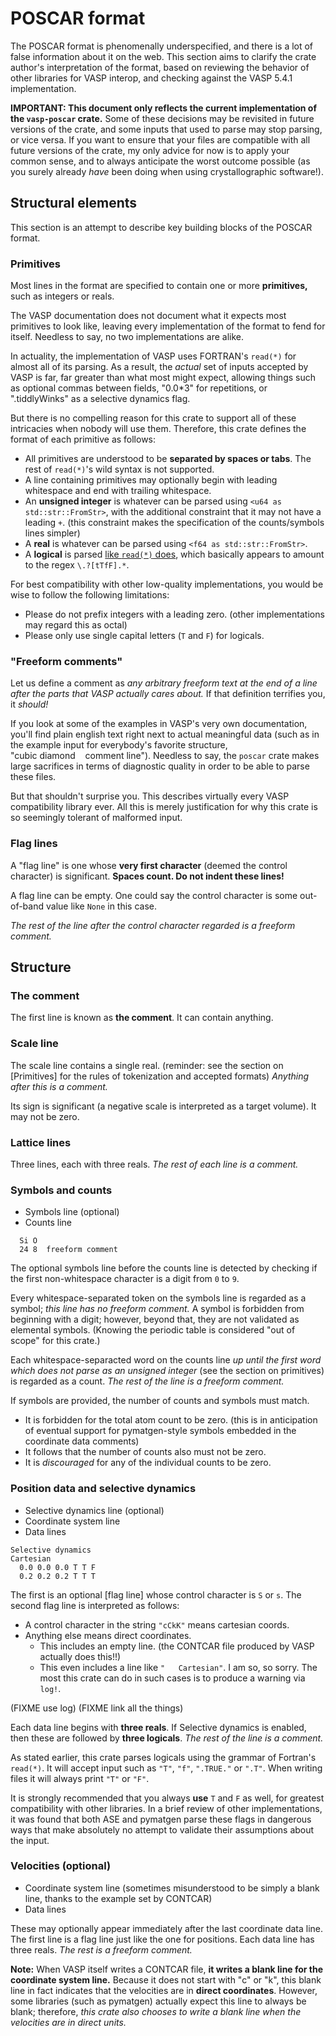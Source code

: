 # POSCAR format

The POSCAR format is phenomenally underspecified, and there is a lot of false information about it on the web.  This section aims to clarify the crate author's interpretation of the format, based on reviewing the behavior of other libraries for VASP interop, and checking against the VASP 5.4.1 implementation.

**IMPORTANT: This document only reflects the current implementation of the `vasp-poscar` crate.**  Some of these decisions may be revisited in future versions of the crate, and some inputs that used to parse may stop parsing, or vice versa.  If you want to ensure that your files are compatible with all future versions of the crate, my only advice for now is to apply your common sense, and to always anticipate the worst outcome possible (as you surely already *have* been doing when using crystallographic software!).

## Structural elements

This section is an attempt to describe key building blocks of the POSCAR format.

### Primitives

Most lines in the format are specified to contain one or more **primitives,** such as integers or reals.

The VASP documentation does not document what it expects most primitives to look like, leaving every implementation of the format to fend for itself. Needless to say, no two implementations are alike.

In actuality, the implementation of VASP uses FORTRAN's `read(*)` for almost all of its parsing. As a result, the *actual* set of inputs accepted by VASP is far, far greater than what most might expect, allowing things such as optional commas between fields, "0.0*3" for repetitions, or ".tiddlyWinks" as a selective dynamics flag.

But there is no compelling reason for this crate to support all of these intricacies when nobody will use them.  Therefore, this crate defines the format of each primitive as follows:

* All primitives are understood to be **separated by spaces or tabs**. The rest of `read(*)`'s wild syntax is not supported.
* A line containing primitives may optionally begin with leading whitespace and end with trailing whitespace.
* An **unsigned integer** is whatever can be parsed using `<u64 as std::str::FromStr>`, with the additional constraint that it may not have a leading `+`. (this constraint makes the specification of the counts/symbols lines simpler)
* A **real** is whatever can be parsed using `<f64 as std::str::FromStr>`.
* A **logical** is parsed [like `read(*)` does](https://docs.oracle.com/cd/E19957-01/805-4939/6j4m0vnc5/index.html), which basically appears to amount to the regex `\.?[tTfF].*`.

For best compatibility with other low-quality implementations, you would be wise to follow the following limitations:

* Please do not prefix integers with a leading zero.  (other implementations may regard this as octal)
* Please only use single capital letters (`T` and `F`) for logicals.

### "Freeform comments"

Let us define a comment as *any arbitrary freeform text at the end of a line after the parts that VASP actually cares about.* If that definition terrifies you, it *should!*

If you look at some of the examples in VASP's very own documentation, you'll find plain english text right next to actual meaningful data (such as in the example input for everybody's favorite structure, "cubic&nbsp;diamond&nbsp;&nbsp;&nbsp;&nbsp;comment&nbsp;line"). Needless to say, the `poscar` crate makes large sacrifices in terms of diagnostic quality in order to be able to parse these files.

But that shouldn't surprise you. This describes virtually every VASP compatibility library ever. All this is merely justification for why this crate is so seemingly tolerant of malformed input.

### Flag lines

A "flag line" is one whose **very first character** (deemed the control character) is significant. **Spaces count. Do not indent these lines!**

A flag line can be empty. One could say the control character is some out-of-band value like `None` in this case.

*The rest of the line after the control character regarded is a freeform comment.*

## Structure

### The comment

The first line is known as **the comment**.  It can contain anything.

### Scale line

The scale line contains a single real. (reminder: see the section on [Primitives] for the rules of tokenization and accepted formats)  *Anything after this is a comment.*

Its sign is significant (a negative scale is interpreted as a target volume).  It may not be zero.

### Lattice lines

Three lines, each with three reals. *The rest of each line is a comment.*

### Symbols and counts

* Symbols line (optional)
* Counts line

```text
  Si O
  24 8  freeform comment
```

The optional symbols line before the counts line is detected by checking if the first non-whitespace character is a digit from `0` to `9`.

Every whitespace-separated token on the symbols line is regarded as a symbol; *this line has no freeform comment.*  A symbol is forbidden from beginning with a digit; however, beyond that, they are not validated as elemental symbols. (Knowing the periodic table is considered "out of scope" for this crate.)

Each whitespace-separacted word on the counts line *up until the first word which does not parse as an unsigned integer* (see the section on primitives) is regarded as a count. *The rest of the line is a freeform comment.*

If symbols are provided, the number of counts and symbols must match.

* It is forbidden for the total atom count to be zero. (this is in anticipation of eventual support for pymatgen-style symbols embedded in the coordinate data comments)
* It follows that the number of counts also must not be zero.
* It is *discouraged* for any of the individual counts to be zero.

### Position data and selective dynamics

* Selective dynamics line (optional)
* Coordinate system line
* Data lines

```text
Selective dynamics
Cartesian
  0.0 0.0 0.0 T T F
  0.2 0.2 0.2 T T T
```

The first is an optional [flag line] whose control character is `S` or `s`.
The second flag line is interpreted as follows:
* A control character in the string `"cCkK"` means cartesian coords.
* Anything else means direct coordinates.
  * This includes an empty line. (the CONTCAR file produced by VASP actually does this!!)
  * This even includes a line like `"   Cartesian"`. I am so, so sorry. The most this crate can do in such cases is to produce a warning via `log!`.

(FIXME use log)
(FIXME link all the things)

Each data line begins with **three reals**. If Selective dynamics is enabled, then these are followed by **three logicals**. *The rest of the line is a comment.*

As stated earlier, this crate parses logicals using the grammar of Fortran's `read(*)`. It will accept input such as `"T"`, `"f"`, `".TRUE."` or `".T"`. When writing files it will always print `"T"` or `"F"`.

It is strongly recommended that you always **use** `T` and `F` as well, for greatest compatibility with other libraries. In a brief review of other implementations, it was found that both ASE and pymatgen parse these flags in dangerous ways that make absolutely no attempt to validate their assumptions about the input.

### Velocities (optional)

* Coordinate system line (sometimes misunderstood to be simply a blank line, thanks to the example set by CONTCAR)
* Data lines

These may optionally appear immediately after the last coordinate data line. The first line is a flag line just like the one for positions.  Each data line has three reals. *The rest is a freeform comment.*

**Note:** When VASP itself writes a CONTCAR file, **it writes a blank line for the coordinate system line.**  Because it does not start with "c" or "k", this blank line in fact indicates that the velocities are in **direct coordinates**.  However, some libraries (such as pymatgen) actually expect this line to always be blank; therefore, *this crate also chooses to write a blank line when the velocities are in direct units.*
